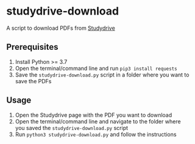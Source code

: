 # studydrive-download
A script to download PDFs from [Studydrive](https://studydrive.net/)

## Prerequisites
1. Install Python >= 3.7
2. Open the terminal/command line and run `pip3 install requests`
3. Save the `studydrive-download.py` script in a folder where you want to save the PDFs

## Usage
1. Open the Studydrive page with the PDF you want to download
2. Open the terminal/command line and navigate to the folder where<br />you saved the `studydrive-download.py` script
3. Run `python3 studydrive-download.py` and follow the instructions
